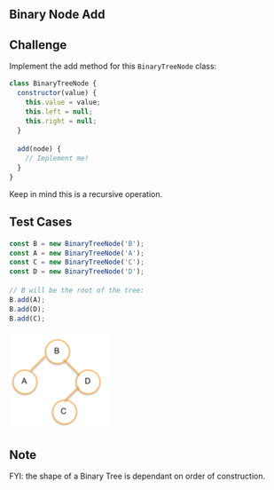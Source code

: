 Binary Node Add
---

## Challenge

Implement the add method for this `BinaryTreeNode` class:

```js
class BinaryTreeNode {
  constructor(value) {
    this.value = value;
    this.left = null;
    this.right = null;
  }

  add(node) {
    // Implement me!
  }
}
```

Keep in mind this is a recursive operation.

## Test Cases

```js
const B = new BinaryTreeNode('B');
const A = new BinaryTreeNode('A');
const C = new BinaryTreeNode('C');
const D = new BinaryTreeNode('D');

// B will be the root of the tree:
B.add(A);
B.add(D);
B.add(C);
```

![BinaryTreeNode add](binary-node-add.png)

## Note

FYI: the shape of a Binary Tree is dependant on order of construction.
